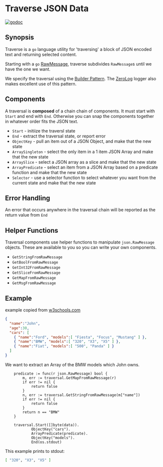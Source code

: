 # Traverse JSON Data

[![godoc](http://img.shields.io/badge/godoc-reference-blue.svg?style=flat)](https://godoc.org/github.com/dougfort/traversal)

## Synopsis

Traverse is a `go` language utility for 'traversing' a block of JSON encoded text
and returning selected content.

Starting with a `go` [RawMessage](<https://golang.org/pkg/encoding/json/#RawMessage>),
traverse subdivides `RawMessage`s until we have the one we want.

We specify the traversal using the [Builder Pattern]( <https://en.wikipedia.org/wiki/Builder_pattern>).
The [ZeroLog](https://github.com/rs/zerolog) logger also makes excellent use of this pattern.

## Components

A traversal is **composed** of a chain chain of components. It must start with `Start` and
end with `End`. Otherwise you can snap the components together in whatever order fits the JSON
text.

* `Start` - initiize the traversl state
* `End` - extract the traversal state, or report error
* `ObjectKey` - pull an item out of a JSON Object, and make that the new state
* `ArraySingleton` - select the only item in a 1 item JSON Array and make that the new state
* `ArraySlice` - select a JSON array as a slice and make that the new state
* `ArrayPredicate` - select an item from a JSON Array based on a predicate function and make that the new state
* `Selector` - use a selector function to select whatever you want from the current state and make that the new state

## Error Handling

An error that occurs anywhere in the traversal chain will be reported as the return value from `End`

## Helper Functions

Traversal components use helper functions to manipulate `json.RawMessage` objects. These are available to you so you can write
your own components.

* `GetStringFromRawMessage`
* `GetBoolFromRawMessage`
* `GetInt32FromRawMessage`
* `GetSliceFromRawMessage`
* `GetMapFromRawMessage`
* `GetMsgFromRawMessage`

## Example

example copied from [w3schools.com](https://www.w3schools.com/js/js_json_arrays.asp)

```json
{
  "name":"John",
  "age":30,
  "cars": [
    { "name":"Ford", "models":[ "Fiesta", "Focus", "Mustang" ] },
    { "name":"BMW", "models":[ "320", "X3", "X5" ] },
    { "name":"Fiat", "models":[ "500", "Panda" ] }
  ]
}
```

 We want to extract an Array of the BMW models which John owns.

```golang
    predicate := func(r json.RawMessage) bool {
        m, err := traversal.GetMapFromRawMessage(r)
        if err != nil {
            return false
        }
        n, err := traversal.GetStringFromRawMessage(m["name"])
        if err != nil {
            return false
        }
        return n == "BMW"
    }

    traversal.Start([]byte(data)).
            ObjectKey("cars").
            ArrayPredicate(predicate).
            ObjectKey("models").
            End(os.stdout)
```

This example prints to stdout:

```bash
[ "320", "X3", "X5" ]
```
